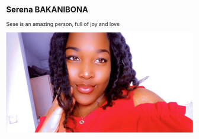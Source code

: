 ## Serena BAKANIBONA 
Sese is an amazing person, full of joy and love 

![](../../IMAGE/WeChat%20Image_20220929225634.jpg)